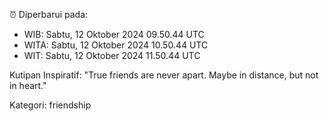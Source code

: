 ⏰ Diperbarui pada:
- WIB: Sabtu, 12 Oktober 2024 09.50.44 UTC
- WITA: Sabtu, 12 Oktober 2024 10.50.44 UTC
- WIT: Sabtu, 12 Oktober 2024 11.50.44 UTC

Kutipan Inspiratif:
"True friends are never apart. Maybe in distance, but not in heart."


Kategori: friendship

